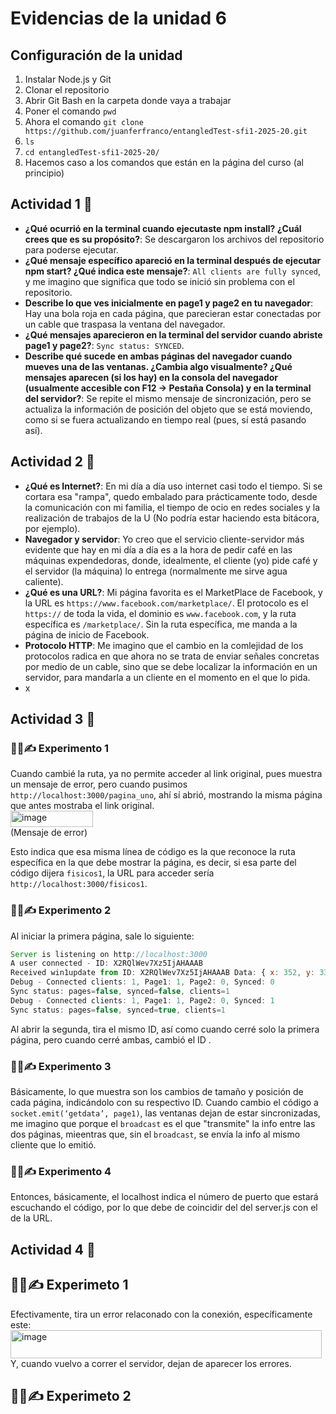 
# Evidencias de la unidad 6
## Configuración de la unidad  
1. Instalar Node.js y Git
2. Clonar el repositorio
3. Abrir Git Bash en la carpeta donde vaya a trabajar
4. Poner el comando `pwd`
5. Ahora el comando `git clone https://github.com/juanferfranco/entangledTest-sfi1-2025-20.git`
6. `ls`
7. `cd entangledTest-sfi1-2025-20/`
8. Hacemos caso a los comandos que están en la página del curso (al principio)

## Actividad 1 🐧
- **¿Qué ocurrió en la terminal cuando ejecutaste npm install? ¿Cuál crees que es su propósito?**: Se descargaron los archivos del repositorio para poderse ejecutar.
- **¿Qué mensaje específico apareció en la terminal después de ejecutar npm start? ¿Qué indica este mensaje?**: `All clients are fully synced`, y me imagino que significa que todo se inició sin problema con el repositorio.
- **Describe lo que ves inicialmente en page1 y page2 en tu navegador**: Hay una bola roja en cada página, que parecieran estar conectadas por un cable que traspasa la ventana del navegador.
- **¿Qué mensajes aparecieron en la terminal del servidor cuando abriste page1 y page2?**: `Sync status: SYNCED`.
- **Describe qué sucede en ambas páginas del navegador cuando mueves una de las ventanas. ¿Cambia algo visualmente? ¿Qué mensajes aparecen (si los hay) en la consola del navegador (usualmente accesible con F12 -> Pestaña Consola) y en la terminal del servidor?**: Se repite el mismo mensaje de sincronización, pero se actualiza la información de posición del objeto que se está moviendo, como si se fuera actualizando en tiempo real (pues, sí está pasando así).

## Actividad 2 🐧  

- **¿Qué es Internet?**: En mi día a día uso internet casi todo el tiempo. Si se cortara esa "rampa", quedo embalado para prácticamente todo, desde la comunicación con mi familia, el tiempo de ocio en redes sociales y la realización de trabajos de la U (No podría estar haciendo esta bitácora, por ejemplo).
- **Navegador y servidor**: Yo creo que el servicio cliente-servidor más evidente que hay en mi día a día es a la hora de pedir café en las máquinas expendedoras, donde, idealmente, el cliente (yo) pide café y el servidor (la máquina) lo entrega (normalmente me sirve agua caliente).
- **¿Qué es una URL?**: Mi página favorita es el MarketPlace de Facebook, y la URL es `https://www.facebook.com/marketplace/`. El protocolo es el `https://` de toda la vida, el dominio es `www.facebook.com`, y la ruta específica es `/marketplace/`. Sin la ruta específica, me manda a la página de inicio de Facebook.
- **Protocolo HTTP**: Me imagino que el cambio en la comlejidad de los protocolos radica en que ahora no se trata de enviar señales concretas por medio de un cable, sino que se debe localizar la información en un servidor, para mandarla a un cliente en el momento en el que lo pida.
- x

## Actividad 3 🐧
### 🧐🧪✍️ Experimento 1
Cuando cambié la ruta, ya no permite acceder al link original, pues muestra un mensaje de error, pero cuando pusimos `http://localhost:3000/pagina_uno`, ahí sí abrió, mostrando la misma página que antes mostraba el link original.  
<img width="132" height="26" alt="image" src="https://github.com/user-attachments/assets/23cd6315-a495-4829-adbf-d7845a948690" />  
(Mensaje de error)  

Esto indica que esa misma línea de código es la que reconoce la ruta específica en la que debe mostrar la página, es decir, si esa parte del código dijera `fisicos1`, la URL para acceder sería `http://localhost:3000/fisicos1`.

### 🧐🧪✍️ Experimento 2
Al iniciar la primera página, sale lo siguiente:  
``` js
Server is listening on http://localhost:3000
A user connected - ID: X2RQlWev7Xz5IjAHAAAB
Received win1update from ID: X2RQlWev7Xz5IjAHAAAB Data: { x: 352, y: 333, width: 537, height: 275 }
Debug - Connected clients: 1, Page1: 1, Page2: 0, Synced: 0
Sync status: pages=false, synced=false, clients=1
Debug - Connected clients: 1, Page1: 1, Page2: 0, Synced: 1
Sync status: pages=false, synced=true, clients=1

```
Al abrir la segunda, tira el mismo ID, así como cuando cerré solo la primera página, pero cuando cerré ambas, cambió el ID .

### 🧐🧪✍️ Experimento 3
Básicamente, lo que muestra son los cambios de tamaño y posición de cada página, indicándolo con su respectivo ID.
Cuando cambio el código a `socket.emit(‘getdata’, page1)`, las ventanas dejan de estar sincronizadas, me imagino que porque el `broadcast` es el que "transmite" la info entre las dos páginas, mieentras que, sin el `broadcast`, se envía la info al mismo cliente que lo emitió.

### 🧐🧪✍️ Experimento 4
Entonces, básicamente, el localhost indica el número de puerto que estará escuchando el código, por lo que debe de coincidir del del server.js con el de la URL.

## Actividad 4 🐧
## 🧐🧪✍️ Experimeto 1
Efectivamente, tira un error relaconado con la conexión, específicamente este:  
<img width="498" height="45" alt="image" src="https://github.com/user-attachments/assets/581ce46f-782c-452f-ab5b-2d47ab3f74fc" />  
Y, cuando vuelvo a correr el servidor, dejan de aparecer los errores.

## 🧐🧪✍️ Experimeto 2














